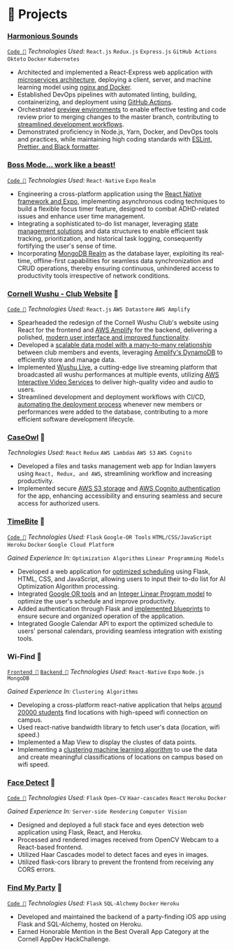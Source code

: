 # 🧪 Projects

### [Harmonious Sounds](https://nginx-devops-pratyush1712.cloud.okteto.net/)

[`Code 🔗`](https://github.com/pratyush1712/react-express/) _Technologies Used:_ `React.js` `Redux.js` `Express.js` `GitHub Actions` `Okteto` `Docker` `Kubernetes`

-   Architected and implemented a React-Express web application with <ins>microservices architecture</ins>, deploying a client, server, and machine learning model using <ins>nginx and Docker</ins>.
-   Established DevOps pipelines with automated linting, building, containerizing, and deployment using <ins>GitHub Actions</ins>.
-   Orchestrated <ins>preview environments</ins> to enable effective testing and code review prior to merging changes to the master branch, contributing to <ins>streamlined development workflows</ins>.
-   Demonstrated proficiency in Node.js, Yarn, Docker, and DevOps tools and practices, while maintaining high coding standards with <ins>ESLint, Prettier, and Black formatter</ins>.

### [Boss Mode... work like a beast!]()

[`Code 🔗`]() _Technologies Used:_ `React-Native` `Expo` `Realm`

-   Engineering a cross-platform application using the <ins>React Native framework and Expo</ins>, implementing asynchronous coding techniques to build a flexible focus timer feature, designed to combat ADHD-related issues and enhance user time management.
-   Integrating a sophisticated to-do list manager, leveraging <ins>state management solutions</ins> and data structures to enable efficient task tracking, prioritization, and historical task logging, consequently fortifying the user's sense of time.
-   Incorporating <ins>MongoDB Realm</ins> as the database layer, exploiting its real-time, offline-first capabilities for seamless data synchronization and CRUD operations, thereby ensuring continuous, unhindered access to productivity tools irrespective of network conditions.

### [Cornell Wushu - Club Website](https://cornellwushu.github.io) 🔗

[`Code 🔗`](https://github.com/cornellwushu/cornellwushu.github.io/) _Technologies Used:_ `React.js` `AWS Datastore` `AWS Amplify`

-   Spearheaded the redesign of the Cornell Wushu Club's website using React for the frontend and <ins>AWS Amplify</ins> for the backend, delivering a polished, <ins>modern user interface and improved functionality</ins>.
-   Developed a <ins>scalable data model with a many-to-many relationship</ins> between club members and events, leveraging <ins>Amplify's DynamoDB</ins> to efficiently store and manage data.
-   Implemented <ins>Wushu Live</ins>, a cutting-edge live streaming platform that broadcasted all wushu performances at multiple events, utilizing <ins>AWS Interactive Video Services</ins> to deliver high-quality video and audio to users.
-   Streamlined development and deployment workflows with CI/CD, <ins>automating the deployment process</ins> whenever new members or performances were added to the database, contributing to a more efficient software development lifecycle.

### [CaseOwl](https://caseowl.in/) 🔗

_Technologies Used:_ `React` `Redux` `AWS Lambdas` `AWS S3` `AWS Cognito`

-   Developed a files and tasks management web app for Indian lawyers using `React, Redux, and AWS`, streamlining workflow and increasing productivity.
-   Implemented secure <ins>AWS S3 storage</ins> and <ins>AWS Cognito authentication</ins> for the app, enhancing accessibility and ensuring seamless and secure access for authorized users.

### [TimeBite](https://timebite.herokuapp.com/) 🔗

[`Code 🔗`](https://github.com/pratyush1712/Timebite-Backend/) _Technologies Used:_ `Flask` `Google-OR Tools` `HTML/CSS/JavaScript` `Heroku` `Docker` `Google Cloud Platform`

_Gained Experience In:_ `Optimization Algorithms` `Linear Programming Models`

-   Developed a web application for <ins>optimized scheduling</ins> using Flask, HTML, CSS, and JavaScript, allowing users to input their to-do list for AI Optimization Algorithm processing.
-   Integrated <ins>Google OR tools</ins> and an <ins>Integer Linear Program model</ins> to optimize the user's schedule and improve productivity.
-   Added authentication through Flask and <ins>implemented blueprints</ins> to ensure secure and organized operation of the application.
-   Integrated Google Calendar API to export the optimized schedule to users' personal calendars, providing seamless integration with existing tools.

### Wi-Find 🔗

[`Frontend 🔗`](https://github.com/Archit404Error/WiFindMobile/) [`Backend 🔗`](https://github.com/Archit404Error/WiFindBackend/) _Technologies Used:_ `React-Native` `Expo` `Node.js` `MongoDB`

_Gained Experience In:_ `Clustering Algorithms`

-   Developing a cross-platform react-native application that helps <ins>around 20000 students</ins> find locations with high-speed wifi connection on campus.
-   Used react-native bandwidth library to fetch user's data (location, wifi speed.)
-   Implemented a Map View to display the clustes of data points.
-   Implementing a <ins>clustering machine learning algorithm</ins> to use the data and create meaningful classifications of locations on campus based on wifi speed.

### [Face Detect](https://cornell-detection.herokuapp.com/) 🔗

[`Code 🔗`](https://github.com/pratyush1712/face-detection/) _Technologies Used:_ `Flask` `Open-CV` `Haar-cascades` `React` `Heroku` `Docker`

_Gained Experience In:_ `Server-side Rendering` `Computer Vision`

-   Designed and deployed a full stack face and eyes detection web application using Flask, React, and Heroku.
-   Processed and rendered images received from OpenCV Webcam to a React-based frontend.
-   Utilized Haar Cascades model to detect faces and eyes in images.
-   Utilized flask-cors library to prevent the frontend from receiving any CORS errors.

### [Find My Party](https://github.com/pratyush1712/find_my_party_backend/) 🔗

[`Code 🔗`](https://github.com/pratyush1712/find_my_party_backend/) _Technologies Used:_ `Flask` `SQL-Alchemy` `Docker` `Heroku`

-   Developed and maintained the backend of a party-finding iOS app using Flask and SQL-Alchemy, hosted on Heroku.
-   Earned Honorable Mention in the Best Overall App Category at the Cornell AppDev HackChallenge.
